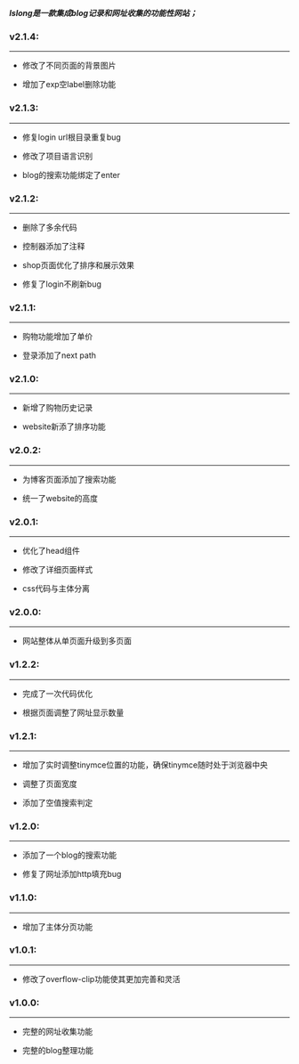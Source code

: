 ***lslong是一款集成blog记录和网址收集的功能性网站；***

### v2.1.4:

---

- 修改了不同页面的背景图片

- 增加了exp空label删除功能

### v2.1.3:

---

- 修复login url根目录重复bug

- 修改了项目语言识别

- blog的搜索功能绑定了enter

### v2.1.2:

---

- 删除了多余代码

- 控制器添加了注释

- shop页面优化了排序和展示效果

- 修复了login不刷新bug

### v2.1.1:

---

- 购物功能增加了单价

- 登录添加了next path

### v2.1.0:

---

- 新增了购物历史记录

- website新添了排序功能

### v2.0.2:

---

- 为博客页面添加了搜索功能

- 统一了website的高度

### v2.0.1:

---

- 优化了head组件

- 修改了详细页面样式

- css代码与主体分离

### v2.0.0:

---

- 网站整体从单页面升级到多页面

### v1.2.2:

---

- 完成了一次代码优化

- 根据页面调整了网址显示数量

### v1.2.1:

---

- 增加了实时调整tinymce位置的功能，确保tinymce随时处于浏览器中央

- 调整了页面宽度

- 添加了空值搜索判定

### v1.2.0:

---

- 添加了一个blog的搜索功能

- 修复了网址添加http填充bug

### v1.1.0:

---

- 增加了主体分页功能


### v1.0.1:

---

- 修改了overflow-clip功能使其更加完善和灵活


### v1.0.0:

---

- 完整的网址收集功能

- 完整的blog整理功能
